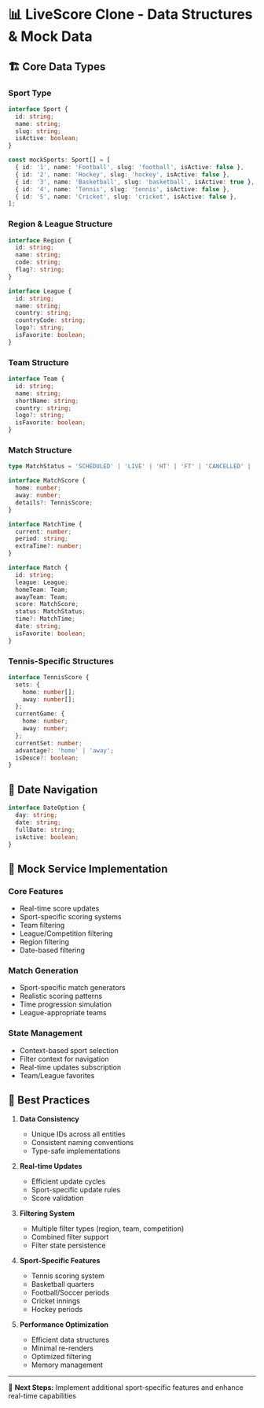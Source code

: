 # 📊 LiveScore Clone - Data Structures & Mock Data

## 🏗️ Core Data Types

### Sport Type
```typescript
interface Sport {
  id: string;
  name: string;
  slug: string;
  isActive: boolean;
}

const mockSports: Sport[] = [
  { id: '1', name: 'Football', slug: 'football', isActive: false },
  { id: '2', name: 'Hockey', slug: 'hockey', isActive: false },
  { id: '3', name: 'Basketball', slug: 'basketball', isActive: true },
  { id: '4', name: 'Tennis', slug: 'tennis', isActive: false },
  { id: '5', name: 'Cricket', slug: 'cricket', isActive: false },
];
```

### Region & League Structure
```typescript
interface Region {
  id: string;
  name: string;
  code: string;
  flag?: string;
}

interface League {
  id: string;
  name: string;
  country: string;
  countryCode: string;
  logo?: string;
  isFavorite: boolean;
}
```

### Team Structure
```typescript
interface Team {
  id: string;
  name: string;
  shortName: string;
  country: string;
  logo?: string;
  isFavorite: boolean;
}
```

### Match Structure
```typescript
type MatchStatus = 'SCHEDULED' | 'LIVE' | 'HT' | 'FT' | 'CANCELLED' | 'POSTPONED';

interface MatchScore {
  home: number;
  away: number;
  details?: TennisScore;
}

interface MatchTime {
  current: number;
  period: string;
  extraTime?: number;
}

interface Match {
  id: string;
  league: League;
  homeTeam: Team;
  awayTeam: Team;
  score: MatchScore;
  status: MatchStatus;
  time?: MatchTime;
  date: string;
  isFavorite: boolean;
}
```

### Tennis-Specific Structures
```typescript
interface TennisScore {
  sets: {
    home: number[];
    away: number[];
  };
  currentGame: {
    home: number;
    away: number;
  };
  currentSet: number;
  advantage?: 'home' | 'away';
  isDeuce?: boolean;
}
```

## 📅 Date Navigation
```typescript
interface DateOption {
  day: string;
  date: string;
  fullDate: string;
  isActive: boolean;
}
```

## 🔄 Mock Service Implementation

### Core Features
- Real-time score updates
- Sport-specific scoring systems
- Team filtering
- League/Competition filtering
- Region filtering
- Date-based filtering

### Match Generation
- Sport-specific match generators
- Realistic scoring patterns
- Time progression simulation
- League-appropriate teams

### State Management
- Context-based sport selection
- Filter context for navigation
- Real-time updates subscription
- Team/League favorites

## 🎯 Best Practices

1. **Data Consistency**
   - Unique IDs across all entities
   - Consistent naming conventions
   - Type-safe implementations

2. **Real-time Updates**
   - Efficient update cycles
   - Sport-specific update rules
   - Score validation

3. **Filtering System**
   - Multiple filter types (region, team, competition)
   - Combined filter support
   - Filter state persistence

4. **Sport-Specific Features**
   - Tennis scoring system
   - Basketball quarters
   - Football/Soccer periods
   - Cricket innings
   - Hockey periods

5. **Performance Optimization**
   - Efficient data structures
   - Minimal re-renders
   - Optimized filtering
   - Memory management

---
🔄 **Next Steps:** Implement additional sport-specific features and enhance real-time capabilities
